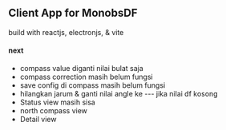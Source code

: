 ## Client App for MonobsDF

build with reactjs, electronjs, & vite

#### next

- compass value diganti nilai bulat saja
- compass correction masih belum fungsi
- save config di compass masih belum fungsi
- hilangkan jarum & ganti nilai angle ke --- jika nilai df kosong
- Status view masih sisa
- north compass view
- Detail view
